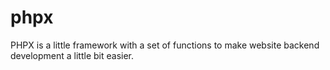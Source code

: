 # phpx
PHPX is a little framework with a set of functions to make website backend development a little bit easier.
